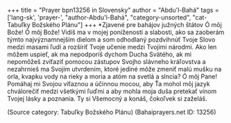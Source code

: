 +++
title = "Prayer bpn13256 in Slovensky"
author = "Abdu'l-Bahá"
tags = ['lang-sk', 'prayer-', "author-Abdu'l-Bahá", "category-unsorted", "cat-Tabuľky Božského Plánu"]
+++
*Zjavené pre bahájov južných štátov
Ó môj Bože! Ó môj Bože! Vidíš ma v mojej poníženosti a slabosti, ako sa zaoberám týmto najvýznamnejším dielom a som odhodlaný pozdvihnúť Tvoje Slovo medzi masami ľudí a rozšíriť Tvoje učenie medzi Tvojimi národmi. Ako len môžem uspieť, ak ma nepodporíš dychom Ducha Svätého, ak mi nepomôžeš zvíťaziť pomocou zástupov Svojho slávneho kráľovstva a nezahrnieš ma Svojím utvrdením, ktoré jediné môže zmeniť malú mušku na orla, kvapku vody na rieky a moria a atóm na svetlá a slncia?
Ó môj Pane! Pomáhaj mi Svojou víťaznou a účinnou mocou, aby Ťa mohol môj jazyk chválorečiť medzi všetkými ľuďmi a aby mohla moja duša pretekať vínom Tvojej lásky a poznania. 
Ty si Všemocný a konáš, čokoľvek si zaželáš.

(Source category: Tabuľky Božského Plánu)
(Bahaiprayers.net ID: 13256)

